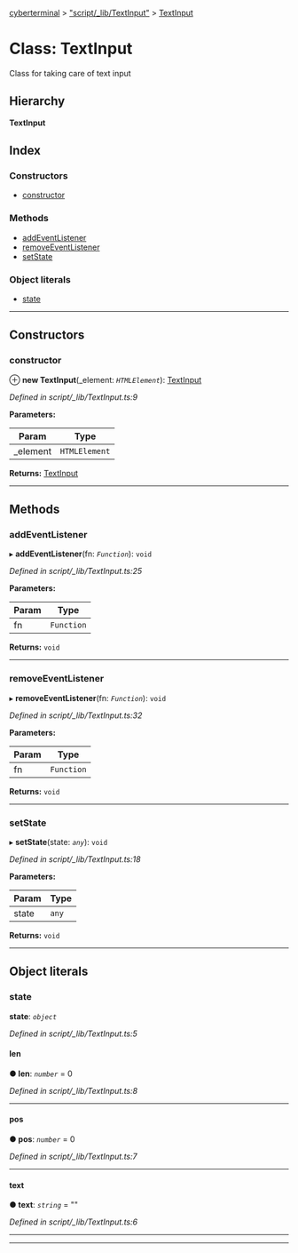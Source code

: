 [cyberterminal](../README.md) > ["script/_lib/TextInput"](../modules/_script__lib_textinput_.md) > [TextInput](../classes/_script__lib_textinput_.textinput.md)

# Class: TextInput

Class for taking care of text input

## Hierarchy

**TextInput**

## Index

### Constructors

* [constructor](_script__lib_textinput_.textinput.md#constructor)

### Methods

* [addEventListener](_script__lib_textinput_.textinput.md#addeventlistener)
* [removeEventListener](_script__lib_textinput_.textinput.md#removeeventlistener)
* [setState](_script__lib_textinput_.textinput.md#setstate)

### Object literals

* [state](_script__lib_textinput_.textinput.md#state)

---

## Constructors

<a id="constructor"></a>

###  constructor

⊕ **new TextInput**(_element: *`HTMLElement`*): [TextInput](_script__lib_textinput_.textinput.md)

*Defined in script/_lib/TextInput.ts:9*

**Parameters:**

| Param | Type |
| ------ | ------ |
| _element | `HTMLElement` | 

**Returns:** [TextInput](_script__lib_textinput_.textinput.md)

___

## Methods

<a id="addeventlistener"></a>

###  addEventListener

▸ **addEventListener**(fn: *`Function`*): `void`

*Defined in script/_lib/TextInput.ts:25*

**Parameters:**

| Param | Type |
| ------ | ------ |
| fn | `Function` | 

**Returns:** `void`

___
<a id="removeeventlistener"></a>

###  removeEventListener

▸ **removeEventListener**(fn: *`Function`*): `void`

*Defined in script/_lib/TextInput.ts:32*

**Parameters:**

| Param | Type |
| ------ | ------ |
| fn | `Function` | 

**Returns:** `void`

___
<a id="setstate"></a>

###  setState

▸ **setState**(state: *`any`*): `void`

*Defined in script/_lib/TextInput.ts:18*

**Parameters:**

| Param | Type |
| ------ | ------ |
| state | `any` | 

**Returns:** `void`

___

## Object literals

<a id="state"></a>

###  state

**state**: *`object`*

*Defined in script/_lib/TextInput.ts:5*

<a id="state.len"></a>

####  len

**● len**: *`number`* = 0

*Defined in script/_lib/TextInput.ts:8*

___
<a id="state.pos"></a>

####  pos

**● pos**: *`number`* = 0

*Defined in script/_lib/TextInput.ts:7*

___
<a id="state.text"></a>

####  text

**● text**: *`string`* = ""

*Defined in script/_lib/TextInput.ts:6*

___

___

